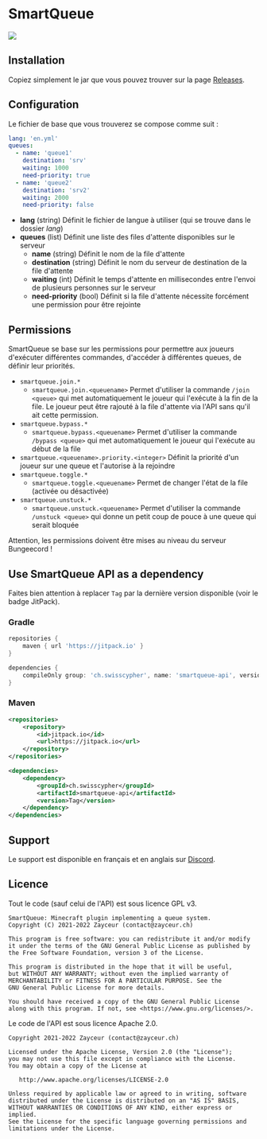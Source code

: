 # SmartQueue
[![](https://jitpack.io/v/ch.swisscypher/smartqueue-api.svg)](https://jitpack.io/#ch.swisscypher/smartqueue-api)

## Installation

Copiez simplement le jar que vous pouvez trouver sur la page [Releases](https://github.com/Swisscypher/smartqueue/releases). 

## Configuration

Le fichier de base que vous trouverez se compose comme suit :
```yml
lang: 'en.yml'
queues:
  - name: 'queue1'
    destination: 'srv'
    waiting: 1000
    need-priority: true
  - name: 'queue2'
    destination: 'srv2'
    waiting: 2000
    need-priority: false
```

* **lang** (string) Définit le fichier de langue à utiliser (qui se trouve dans le dossier _lang_)
* **queues** (list) Définit une liste des files d'attente disponibles sur le serveur
  * **name** (string) Définit le nom de la file d'attente
  * **destination** (string) Définit le nom du serveur de destination de la file d'attente
  * **waiting** (int) Définit le temps d'attente en millisecondes entre l'envoi de plusieurs personnes sur le serveur
  * **need-priority** (bool) Définit si la file d'attente nécessite forcément une permission pour être rejointe
## Permissions

SmartQueue se base sur les permissions pour permettre aux joueurs d'exécuter différentes commandes, d'accéder à différentes queues, de définir leur priorités.

* `smartqueue.join.*`
  * `smartqueue.join.<queuename>` Permet d'utiliser la commande `/join <queue>` qui met automatiquement le joueur qui l'exécute à la fin de la file. Le joueur peut être rajouté à la file d'attente via l'API sans qu'il ait cette permission.
* `smartqueue.bypass.*`
  * `smartqueue.bypass.<queuename>` Permet d'utiliser la commande `/bypass <queue>` qui met automatiquement le joueur qui l'exécute au début de la file
* `smartqueue.<queuename>.priority.<integer>` Définit la priorité d'un joueur sur une queue et l'autorise à la rejoindre
* `smartqueue.toggle.*`
  * `smartqueue.toggle.<queuename>` Permet de changer l'état de la file (activée ou désactivée)
* `smartqueue.unstuck.*`
  * `smartqueue.unstuck.<queuename>` Permet d'utiliser la commande `/unstuck <queue>` qui donne un petit coup de pouce à une queue qui serait bloquée

Attention, les permissions doivent être mises au niveau du serveur Bungeecord !
## Use SmartQueue API as a dependency

Faites bien attention à replacer `Tag` par la dernière version disponible (voir le badge JitPack).

### Gradle

```groovy
repositories {
    maven { url 'https://jitpack.io' }
}
```

```groovy
dependencies {
    compileOnly group: 'ch.swisscypher', name: 'smartqueue-api', version: 'Tag'
}
```

### Maven

```xml
<repositories>
    <repository>
        <id>jitpack.io</id>
        <url>https://jitpack.io</url>
    </repository>
</repositories>

<dependencies>
    <dependency>
        <groupId>ch.swisscypher</groupId>
        <artifactId>smartqueue-api</artifactId>
        <version>Tag</version>
    </dependency>
</dependencies>
```


## Support

Le support est disponible en français et en anglais sur [Discord](https://discord.gg/UTr4frTxMS).

## Licence

Tout le code (sauf celui de l'API) est sous licence GPL v3.
```
SmartQueue: Minecraft plugin implementing a queue system.
Copyright (C) 2021-2022 Zayceur (contact@zayceur.ch)

This program is free software: you can redistribute it and/or modify
it under the terms of the GNU General Public License as published by
the Free Software Foundation, version 3 of the License.

This program is distributed in the hope that it will be useful,
but WITHOUT ANY WARRANTY; without even the implied warranty of
MERCHANTABILITY or FITNESS FOR A PARTICULAR PURPOSE. See the
GNU General Public License for more details.

You should have received a copy of the GNU General Public License
along with this program. If not, see <https://www.gnu.org/licenses/>.
```

Le code de l'API est sous licence Apache 2.0.

```
Copyright 2021-2022 Zayceur (contact@zayceur.ch)

Licensed under the Apache License, Version 2.0 (the "License");
you may not use this file except in compliance with the License.
You may obtain a copy of the License at

   http://www.apache.org/licenses/LICENSE-2.0

Unless required by applicable law or agreed to in writing, software
distributed under the License is distributed on an "AS IS" BASIS,
WITHOUT WARRANTIES OR CONDITIONS OF ANY KIND, either express or implied.
See the License for the specific language governing permissions and
limitations under the License.
```